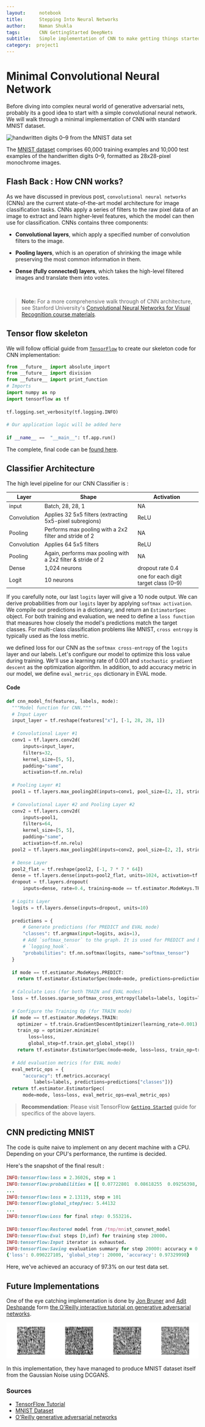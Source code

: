 ```yaml
---
layout:     notebook
title:      Stepping Into Neural Networks
author:     Naman Shukla
tags: 		CNN GettingStarted DeepNets
subtitle:  	Simple implementation of CNN to make getting things started
category:  project1
---
```

# Minimal Convolutional Neural Network

Before diving into complex neural world of generative adversarial nets, probably its a good idea to start with a simple convolutional neural network. We will walk through a minimal implementation of CNN with standard MNIST dataset.  

![handwritten digits 0–9 from the MNIST data set](https://www.tensorflow.org/images/mnist_0-9.png)

The  [MNIST dataset](http://yann.lecun.com/exdb/mnist/)  comprises 60,000 training examples and 10,000 test examples of the handwritten digits 0–9, formatted as 28x28-pixel monochrome images.



## Flash Back : How CNN works?

As we have discussed in previous post, `convolutional neural networks` (CNNs) are the current state-of-the-art model architecture for image classification tasks. CNNs apply a series of filters to the raw pixel data of an image to extract and learn higher-level features, which the model can then use for classification. CNNs contains three components:

- **Convolutional layers**, which apply a specified number of convolution filters to the image. 

- **Pooling layers**, which is an operation of shrinking the image while preserving the most common information in them. 

- **Dense (fully connected) layers**, which takes the high-level filtered images and translate them into votes.

  ​

> **Note:** For a more comprehensive walk through of CNN architecture, see Stanford University's  [Convolutional Neural Networks for Visual Recognition course materials](https://cs231n.github.io/convolutional-networks/).



## Tensor flow skeleton

We will follow official guide from [`TensorFlow`](https://www.tensorflow.org/tutorials/layers) to create our skeleton code for CNN implementation:

```python
from __future__ import absolute_import
from __future__ import division
from __future__ import print_function
# Imports
import numpy as np
import tensorflow as tf

tf.logging.set_verbosity(tf.logging.INFO)

# Our application logic will be added here

if __name__ ==  "__main__": tf.app.run()
```

The complete, final code can be  [found here](https://www.github.com/tensorflow/tensorflow/blob/r1.7/tensorflow/examples/tutorials/layers/cnn_mnist.py).

## Classifier Architecture 

The high level pipeline for our CNN Classifier is :

| Layer       | Shape                                                        | Activation                            |
| ----------- | ------------------------------------------------------------ | ------------------------------------- |
| input       | Batch, 28, 28, 1                                             | NA                                    |
| Convolution | Applies 32 5x5 filters (extracting 5x5-pixel subregions)     | ReLU                                  |
| Pooling     | Performs max pooling with a 2x2 filter and stride of 2       | NA                                    |
| Convolution | Applies 64 5x5 filters                                       | ReLU                                  |
| Pooling     | Again, performs max pooling with a 2x2 filter & stride of 2  | NA                                    |
| Dense       | 1,024 neurons                                                | dropout rate 0.4                      |
| Logit       | 10 neurons                                                   | one for each digit target class (0–9) |

If you carefully note, our last `logits` layer will give a 10 node output. We can derive probabilities from our `logits` layer by applying `softmax activation`. We compile our predictions in a dictionary, and return an `EstimatorSpec` object. For both training and evaluation, we need to define a `loss function` that measures how closely the model's predictions match the target classes. For multi-class classification problems like MNIST, `cross entropy` is typically used as the loss metric.

we defined loss for our CNN as the `softmax cross-entropy` of the `logits` layer and our labels. Let's configure our model to optimize this loss value during training. We'll use a learning rate of 0.001 and `stochastic gradient descent` as the optimization algorithm. In addition, to add accuracy metric in our model, we define `eval_metric_ops` dictionary in EVAL mode. 

#### Code 

```python
def cnn_model_fn(features, labels, mode):
  """Model function for CNN."""
  # Input Layer
  input_layer = tf.reshape(features["x"], [-1, 28, 28, 1])

  # Convolutional Layer #1
  conv1 = tf.layers.conv2d(
      inputs=input_layer,
      filters=32,
      kernel_size=[5, 5],
      padding="same",
      activation=tf.nn.relu)

  # Pooling Layer #1
  pool1 = tf.layers.max_pooling2d(inputs=conv1, pool_size=[2, 2], strides=2)

  # Convolutional Layer #2 and Pooling Layer #2
  conv2 = tf.layers.conv2d(
      inputs=pool1,
      filters=64,
      kernel_size=[5, 5],
      padding="same",
      activation=tf.nn.relu)
  pool2 = tf.layers.max_pooling2d(inputs=conv2, pool_size=[2, 2], strides=2)

  # Dense Layer
  pool2_flat = tf.reshape(pool2, [-1, 7 * 7 * 64])
  dense = tf.layers.dense(inputs=pool2_flat, units=1024, activation=tf.nn.relu)
  dropout = tf.layers.dropout(
      inputs=dense, rate=0.4, training=mode == tf.estimator.ModeKeys.TRAIN)

  # Logits Layer
  logits = tf.layers.dense(inputs=dropout, units=10)

  predictions = {
      # Generate predictions (for PREDICT and EVAL mode)
      "classes": tf.argmax(input=logits, axis=1),
      # Add `softmax_tensor` to the graph. It is used for PREDICT and by the
      # `logging_hook`.
      "probabilities": tf.nn.softmax(logits, name="softmax_tensor")
  }

  if mode == tf.estimator.ModeKeys.PREDICT:
    return tf.estimator.EstimatorSpec(mode=mode, predictions=predictions)

  # Calculate Loss (for both TRAIN and EVAL modes)
  loss = tf.losses.sparse_softmax_cross_entropy(labels=labels, logits=logits)

  # Configure the Training Op (for TRAIN mode)
  if mode == tf.estimator.ModeKeys.TRAIN:
    optimizer = tf.train.GradientDescentOptimizer(learning_rate=0.001)
    train_op = optimizer.minimize(
        loss=loss,
        global_step=tf.train.get_global_step())
    return tf.estimator.EstimatorSpec(mode=mode, loss=loss, train_op=train_op)

  # Add evaluation metrics (for EVAL mode)
  eval_metric_ops = {
      "accuracy": tf.metrics.accuracy(
          labels=labels, predictions=predictions["classes"])}
  return tf.estimator.EstimatorSpec(
      mode=mode, loss=loss, eval_metric_ops=eval_metric_ops)
```



> **Recommendation**: Please visit TensorFlow [`Getting Started`](https://www.tensorflow.org/tutorials/layers) guide for specifics of the above layers. 



## CNN predicting MNIST

The code is quite naive to implement on any decent machine with a CPU. Depending on your CPU's performance, the runtime is decided. 

Here's the snapshot of the final result : 

```ruby
INFO:tensorflow:loss = 2.36026, step = 1
INFO:tensorflow:probabilities = [[ 0.07722801  0.08618255  0.09256398, ...]]
...
INFO:tensorflow:loss = 2.13119, step = 101
INFO:tensorflow:global_step/sec: 5.44132
...
INFO:tensorflow:Loss for final step: 0.553216.

INFO:tensorflow:Restored model from /tmp/mnist_convnet_model
INFO:tensorflow:Eval steps [0,inf) for training step 20000.
INFO:tensorflow:Input iterator is exhausted.
INFO:tensorflow:Saving evaluation summary for step 20000: accuracy = 0.9733, loss = 0.0902271
{'loss': 0.090227105, 'global_step': 20000, 'accuracy': 0.97329998}
```

Here, we've achieved an accuracy of 97.3% on our test data set.



## Future Implementations

One of the eye catching implementation is done by [Jon Bruner](https://github.com/jonbruner) and [Adit Deshpande](https://github.com/adeshpande3) form [the O'Reilly interactive tutorial on generative adversarial networks](https://www.oreilly.com/learning/generative-adversarial-networks-for-beginners). 

<img src="https://github.com/CycleGANS/CycleGANS.github.io/blob/master/img/Naman/notebook-images/gan-animation.gif?raw=true" />



In this implementation, they have managed to produce MNIST dataset itself from the Gaussian Noise using DCGANS. 

### Sources

- [TensorFlow Tutorial](https://www.tensorflow.org/tutorials/layers) 
- [MNIST Dataset](http://yann.lecun.com/exdb/mnist/)
- [O'Reilly generative adversarial networks](https://www.oreilly.com/learning/generative-adversarial-networks-for-beginners) 

